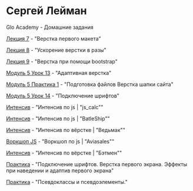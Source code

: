 # Сергей Лейман
Glo Academy - Домашние задания

[Лекция 7](https://serglehmann.github.io/lesson_7/index.html) - "Верстка первого макета"

[Лекция 8](https://serglehmann.github.io/lesson_8/index.html) - "Ускорение верстки в разы"

[Лекция 9](https://serglehmann.github.io/lesson_10/index.html) - "Верстка при помощи bootstrap"

[Модуль 5 Урок 13](https://serglehmann.github.io/project_m5_u13/index.html) - "Адаптивная верстка"

[Модуль 5 Практика 1](https://serglehmann.github.io/lesson_m5_pr1/index.html) - "Подготовка файлов Верстка шапки сайта"

[Модуль 5 Урок 14](https://serglehmann.github.io/fonts-viewer/index.html) - "Подключение шрифтов"

[Интенсив](https://serglehmann.github.io/js_calc/index.html) - "Интенсив по js | "js_calc"" 

[Интенсив](https://serglehmann.github.io/BatleShip/index.html) - "Интенсив по js | "BatleShip"" 

[Интенсив](https://serglehmann.github.io/the_witcher/index.html) - "Интенсив по вёрстке | "Ведьмак"" 

[Воркшоп JS](https://serglehmann.github.io/aviasales_js_workshop/index.html) - "Воркшоп по js | "Aviasales""

[Интенсив](https://serglehmann.github.io/Batman/index.html) - "Интенсив по вёрстке | "Бэтмен"" 

[Практика](https://serglehmann.github.io/myProject_1/index.html) - "Подключение шрифтов. Верстка первого экрана. Эффекты при наведении и адаптив первого экрана"  

[Практика](https://serglehmann.github.io/project_m5_u15/index.html) - "Псевдоклассы и псевдоэлементы."

  
